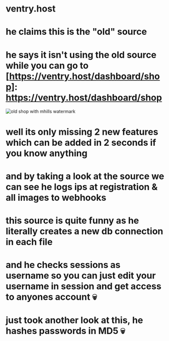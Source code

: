 # ventry.host

# he claims this is the "old" source
# he says it isn't using the old source while you can go to [https://ventry.host/dashboard/shop]: https://ventry.host/dashboard/shop

![old shop with mhills watermark](https://media.discordapp.net/attachments/892752295807316048/913481756781461566/unknown.png?width=904&height=468 "old shop with mhills watermark")


# well its only missing 2 new features which can be added in 2 seconds if you know anything
# and by taking a look at the source we can see he logs ips at registration & all images to webhooks
# this source is quite funny as he literally creates a new db connection in each file
# and he checks sessions as username so you can just edit your username in session and get access to anyones account 💀
# just took another look at this, he hashes passwords in MD5 💀


